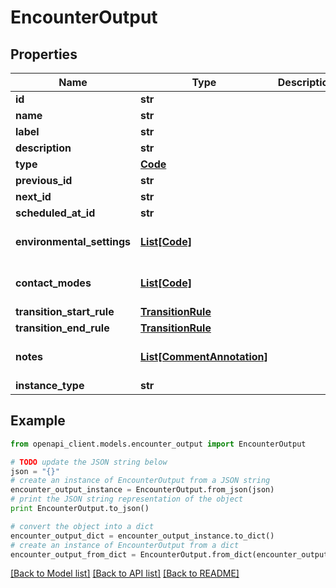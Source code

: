 # EncounterOutput


## Properties
Name | Type | Description | Notes
------------ | ------------- | ------------- | -------------
**id** | **str** |  | 
**name** | **str** |  | 
**label** | **str** |  | [optional] 
**description** | **str** |  | [optional] 
**type** | [**Code**](Code.md) |  | 
**previous_id** | **str** |  | [optional] 
**next_id** | **str** |  | [optional] 
**scheduled_at_id** | **str** |  | [optional] 
**environmental_settings** | [**List[Code]**](Code.md) |  | [optional] [default to []]
**contact_modes** | [**List[Code]**](Code.md) |  | [optional] [default to []]
**transition_start_rule** | [**TransitionRule**](TransitionRule.md) |  | [optional] 
**transition_end_rule** | [**TransitionRule**](TransitionRule.md) |  | [optional] 
**notes** | [**List[CommentAnnotation]**](CommentAnnotation.md) |  | [optional] [default to []]
**instance_type** | **str** |  | 

## Example

```python
from openapi_client.models.encounter_output import EncounterOutput

# TODO update the JSON string below
json = "{}"
# create an instance of EncounterOutput from a JSON string
encounter_output_instance = EncounterOutput.from_json(json)
# print the JSON string representation of the object
print EncounterOutput.to_json()

# convert the object into a dict
encounter_output_dict = encounter_output_instance.to_dict()
# create an instance of EncounterOutput from a dict
encounter_output_from_dict = EncounterOutput.from_dict(encounter_output_dict)
```
[[Back to Model list]](../README.md#documentation-for-models) [[Back to API list]](../README.md#documentation-for-api-endpoints) [[Back to README]](../README.md)


